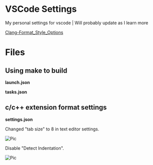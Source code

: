 # VSCode Settings

My personal settings for vscode | Will probably update as I learn more

[Clang-Format_Style_Options](https://clang.llvm.org/docs/ClangFormatStyleOptions.html)

# Files

## Using make to build
**launch.json**

**tasks.json**

## c/c++ extension format settings

**settings.json** 

Changed "tab size" to 8 in text editor settings.

![Pic](https://github.com/UtterVitriol/vscode_settings/images/tab_size.PNG)

Disable "Detect Indentation".

![Pic](https://github.com/UtterVitriol/vscode_settings/images/detect_indentation.PNG)